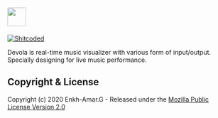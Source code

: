 # <img height="42px" src="https://github.com/punkowl/gestalt/blob/master/public/devola-logo.png" />


[![Shitcoded][ulaanbaatar-badge]][ub-wiki]

Devola is real-time music visualizer with various form of input/output. Specially designing for live music performance.


## Copyright & License
Copyright (c) 2020 Enkh-Amar.G - Released under the [Mozilla Public License Version 2.0](LICENSE)

[devola-logo]: https://github.com/lupino22/gestalt/blob/master/public/logo.png
[codacy]: https://www.codacy.com/app/lupino22/gestalt?utm_source=github.com&amp;utm_medium=referral&amp;utm_content=lupino22/gestalt&amp;utm_campaign=Badge_Grade
[ulaanbaatar-badge]: https://img.shields.io/badge/shitcoded%20in-%F0%9F%87%B2%F0%9F%87%B3ulaanbaatar-brightgreen.svg
[ub-wiki]: https://en.wikipedia.org/wiki/Ulaanbaatar
